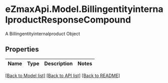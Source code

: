 # eZmaxApi.Model.BillingentityinternalproductResponseCompound
A Billingentityinternalproduct Object

## Properties

Name | Type | Description | Notes
------------ | ------------- | ------------- | -------------

[[Back to Model list]](../README.md#documentation-for-models) [[Back to API list]](../README.md#documentation-for-api-endpoints) [[Back to README]](../README.md)

